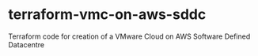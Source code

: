 # terraform-vmc-on-aws-sddc
Terraform code for creation of a VMware Cloud on AWS Software Defined Datacentre
